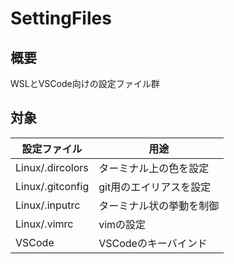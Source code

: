 # SettingFiles
## 概要
WSLとVSCode向けの設定ファイル群

## 対象
|設定ファイル|用途|
|---|---|
|Linux/.dircolors|ターミナル上の色を設定|
|Linux/.gitconfig|git用のエイリアスを設定|
|Linux/.inputrc|ターミナル状の挙動を制御|
|Linux/.vimrc|vimの設定|
|VSCode|VSCodeのキーバインド|
